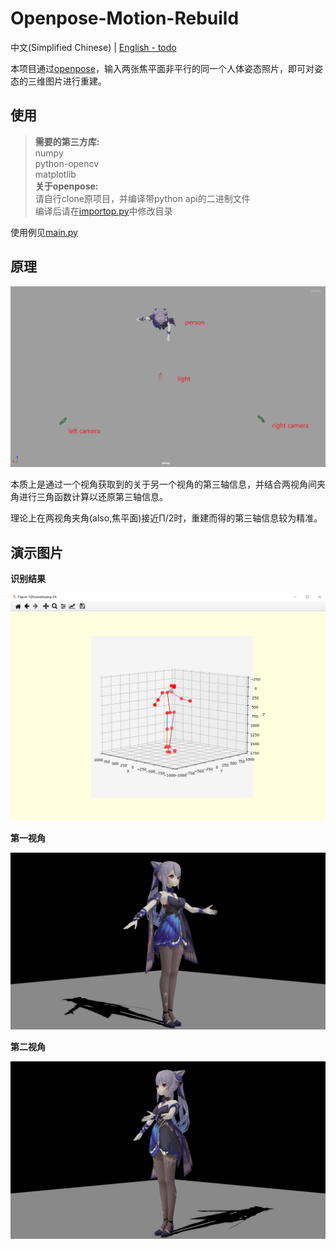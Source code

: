 # Openpose-Motion-Rebuild

中文(Simplified Chinese) | [English - todo](./README_EN.md)

本项目通过[openpose](https://github.com/CMU-Perceptual-Computing-Lab/openpose)，输入两张焦平面非平行的同一个人体姿态照片，即可对姿态的三维图片进行重建。

## 使用

> **需要的第三方库:**  
> numpy  
> python-opencv  
> matplotlib  
> **关于openpose:**  
> 请自行clone原项目，并编译带python api的二进制文件  
> 编译后请在[importop.py](./importop.py)中修改目录

使用例见[main.py](./main.py)

## 原理

![摄像头位置](./imgs/Snipaste_2022-08-09_16-31-42.png)

本质上是通过一个视角获取到的关于另一个视角的第三轴信息，并结合两视角间夹角进行三角函数计算以还原第三轴信息。

理论上在两视角夹角(also,焦平面)接近Π/2时，重建而得的第三轴信息较为精准。

## 演示图片

**识别结果**

![结果](./imgs/Snipaste_2022-08-11_16-26-51.png)

**第一视角**

![第一视角](./imgs/keqing_left_side.jpg)

**第二视角**

![第二视角](./imgs/keqing_right_side.jpg)
